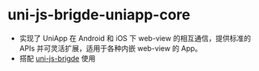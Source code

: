# uni-js-brigde-uniapp-core

- 实现了 UniApp 在 Android 和 iOS 下 web-view 的相互通信，提供标准的 APIs 并可灵活扩展，适用于各种内嵌 web-view 的 App。
- 搭配 [uni-js-brigde](https://github.com/redblue9771/uni-js-bridge) 使用
